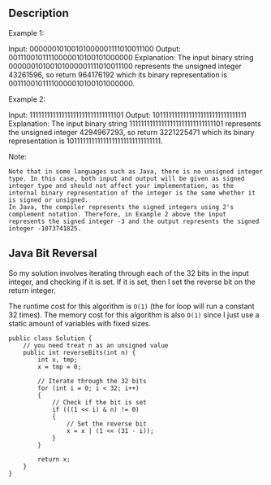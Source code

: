 ## Description

Example 1:

Input: 00000010100101000001111010011100
Output: 00111001011110000010100101000000
Explanation: The input binary string 00000010100101000001111010011100 represents the unsigned integer 43261596, so return 964176192 which its binary representation is 00111001011110000010100101000000.

Example 2:

Input: 11111111111111111111111111111101
Output: 10111111111111111111111111111111
Explanation: The input binary string 11111111111111111111111111111101 represents the unsigned integer 4294967293, so return 3221225471 which its binary representation is 10111111111111111111111111111111.

 

Note:

    Note that in some languages such as Java, there is no unsigned integer type. In this case, both input and output will be given as signed integer type and should not affect your implementation, as the internal binary representation of the integer is the same whether it is signed or unsigned.
    In Java, the compiler represents the signed integers using 2's complement notation. Therefore, in Example 2 above the input represents the signed integer -3 and the output represents the signed integer -1073741825.


## Java Bit Reversal

So my solution involves iterating through each of the 32 bits in the input integer, and checking if it is set. If it is set, then I set the reverse bit on the return integer.

The runtime cost for this algorithm is `O(1)` (the for loop will run a constant 32 times). The memory cost for this algorithm is also `O(1)` since I just use a static amount of variables with fixed sizes.

```
public class Solution {
    // you need treat n as an unsigned value
    public int reverseBits(int n) {
        int x, tmp;
        x = tmp = 0;
        
        // Iterate through the 32 bits
        for (int i = 0; i < 32; i++)
        {
            // Check if the bit is set
            if (((1 << i) & n) != 0)
            {
                // Set the reverse bit
                x = x | (1 << (31 - i));
            }
        }
        
        return x;
    }
}
```
